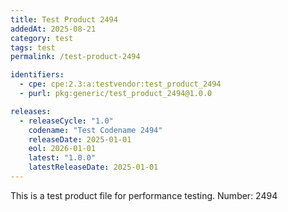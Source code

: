 ```yaml
---
title: Test Product 2494
addedAt: 2025-08-21
category: test
tags: test
permalink: /test-product-2494

identifiers:
  - cpe: cpe:2.3:a:testvendor:test_product_2494
  - purl: pkg:generic/test_product_2494@1.0.0

releases:
  - releaseCycle: "1.0"
    codename: "Test Codename 2494"
    releaseDate: 2025-01-01
    eol: 2026-01-01
    latest: "1.0.0"
    latestReleaseDate: 2025-01-01
---
```


This is a test product file for performance testing. Number: 2494
